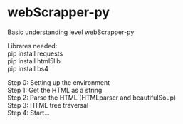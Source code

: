 # webScrapper-py
Basic understanding level webScrapper-py

Librares needed:<br>
pip install requests<br>
pip install html5lib<br>
pip install bs4<br>

Step 0: Setting up the environment<br>
Step 1: Get the HTML as a string<br> 
Step 2: Parse the HTML (HTMLparser and beautifulSoup)<br>
Step 3: HTML tree traversal<br>
Step 4: Start...<br>
